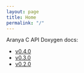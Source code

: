 ```yaml
---
layout: page
title: Home
permalink: "/"
---
```


Aranya C API Doxygen docs:
<!-- TODO: generate directory tree automatically -->
<ul>
    <li><a href="{{ site.url }}/capi/v0.4.0">v0.4.0</a></li>
    <li><a href="{{ site.url }}/capi/v0.3.0">v0.3.0</a></li>
    <li><a href="{{ site.url }}/capi/v0.2.0">v0.2.0</a></li>
</ul>
